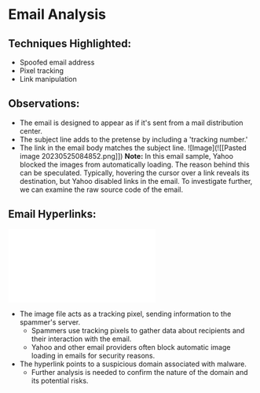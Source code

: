 # Email Analysis

## Techniques Highlighted:
- Spoofed email address
- Pixel tracking
- Link manipulation

## Observations:
- The email is designed to appear as if it's sent from a mail distribution center.
- The subject line adds to the pretense by including a 'tracking number.'
- The link in the email body matches the subject line.
![Image](![[Pasted image 20230525084852.png]])
**Note:** In this email sample, Yahoo blocked the images from automatically loading. The reason behind this can be speculated. Typically, hovering the cursor over a link reveals its destination, but Yahoo disabled links in the email. To investigate further, we can examine the raw source code of the email.

## Email Hyperlinks:
![Image: Tracking.png](image.png.md)

-   The image file acts as a tracking pixel, sending information to the spammer's server.
    -   Spammers use tracking pixels to gather data about recipients and their interaction with the email.
    -   Yahoo and other email providers often block automatic image loading in emails for security reasons.
-   The hyperlink points to a suspicious domain associated with malware.
    -   Further analysis is needed to confirm the nature of the domain and its potential risks.